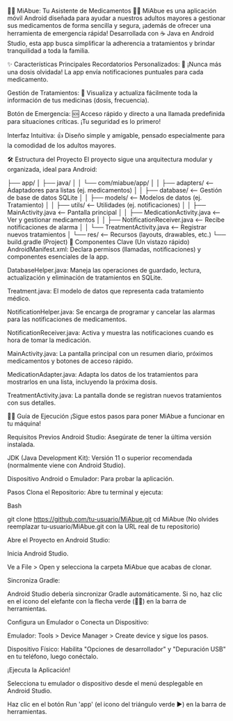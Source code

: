👵💊 MiAbue: Tu Asistente de Medicamentos 💊👵
MiAbue es una aplicación móvil Android diseñada para ayudar a nuestros adultos mayores a gestionar sus medicamentos de forma sencilla y segura, ¡además de ofrecer una herramienta de emergencia rápida! Desarrollada con ☕ Java en Android Studio, esta app busca simplificar la adherencia a tratamientos y brindar tranquilidad a toda la familia.

✨ Características Principales
Recordatorios Personalizados: 🔔 ¡Nunca más una dosis olvidada! La app envía notificaciones puntuales para cada medicamento.

Gestión de Tratamientos: 📝 Visualiza y actualiza fácilmente toda la información de tus medicinas (dosis, frecuencia).

Botón de Emergencia: 🆘 Acceso rápido y directo a una llamada predefinida para situaciones críticas. ¡Tu seguridad es lo primero!

Interfaz Intuitiva: 👍 Diseño simple y amigable, pensado especialmente para la comodidad de los adultos mayores.

🛠️ Estructura del Proyecto
El proyecto sigue una arquitectura modular y organizada, ideal para Android:

├── app/
│   ├── java/
│   │   └── com/miabue/app/
│   │       ├── adapters/            <-- Adaptadores para listas (ej. medicamentos)
│   │       ├── database/            <-- Gestión de base de datos SQLite
│   │       ├── models/              <-- Modelos de datos (ej. Tratamiento)
│   │       ├── utils/               <-- Utilidades (ej. notificaciones)
│   │       ├── MainActivity.java    <-- Pantalla principal
│   │       ├── MedicationActivity.java <-- Ver y gestionar medicamentos
│   │       ├── NotificationReceiver.java <-- Recibe notificaciones de alarma
│   │       └── TreatmentActivity.java    <-- Registrar nuevos tratamientos
│   └── res/                         <-- Recursos (layouts, drawables, etc.)
└── build.gradle (Project)
🚀 Componentes Clave (Un vistazo rápido)
AndroidManifest.xml: Declara permisos (llamadas, notificaciones) y componentes esenciales de la app.

DatabaseHelper.java: Maneja las operaciones de guardado, lectura, actualización y eliminación de tratamientos en SQLite.

Treatment.java: El modelo de datos que representa cada tratamiento médico.

NotificationHelper.java: Se encarga de programar y cancelar las alarmas para las notificaciones de medicamentos.

NotificationReceiver.java: Activa y muestra las notificaciones cuando es hora de tomar la medicación.

MainActivity.java: La pantalla principal con un resumen diario, próximos medicamentos y botones de acceso rápido.

MedicationAdapter.java: Adapta los datos de los tratamientos para mostrarlos en una lista, incluyendo la próxima dosis.

TreatmentActivity.java: La pantalla donde se registran nuevos tratamientos con sus detalles.

🏃‍♀️ Guía de Ejecución
¡Sigue estos pasos para poner MiAbue a funcionar en tu máquina!

Requisitos Previos
Android Studio: Asegúrate de tener la última versión instalada.

JDK (Java Development Kit): Versión 11 o superior recomendada (normalmente viene con Android Studio).

Dispositivo Android o Emulador: Para probar la aplicación.

Pasos
Clona el Repositorio:
Abre tu terminal y ejecuta:

Bash

git clone https://github.com/tu-usuario/MiAbue.git
cd MiAbue
(No olvides reemplazar tu-usuario/MiAbue.git con la URL real de tu repositorio)

Abre el Proyecto en Android Studio:

Inicia Android Studio.

Ve a File > Open y selecciona la carpeta MiAbue que acabas de clonar.

Sincroniza Gradle:

Android Studio debería sincronizar Gradle automáticamente. Si no, haz clic en el icono del elefante con la flecha verde (🐘🔄) en la barra de herramientas.

Configura un Emulador o Conecta un Dispositivo:

Emulador: Tools > Device Manager > Create device y sigue los pasos.

Dispositivo Físico: Habilita "Opciones de desarrollador" y "Depuración USB" en tu teléfono, luego conéctalo.

¡Ejecuta la Aplicación!

Selecciona tu emulador o dispositivo desde el menú desplegable en Android Studio.

Haz clic en el botón Run 'app' (el icono del triángulo verde ▶️) en la barra de herramientas.
